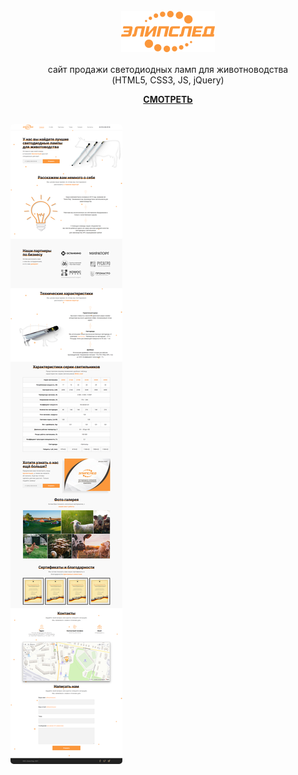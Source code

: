 <h1 align="center" style="font-weight:bold"></br><img src="./screen/screen-logo.png" alt="Ellipsled" align="center" />
</h1>

<p align="center">сайт продажи cветодиодных ламп для животноводства  </br> (HTML5, CSS3, JS, jQuery)</p>

<a href="https://loktionovteam.github.io/Ellipsled/"><p align="center">**СМОТРЕТЬ**</p></a>

</br>

<img style="border-radius: 5px" align="left" alt="Ellipsled" src="./screen/screen-website.png" />